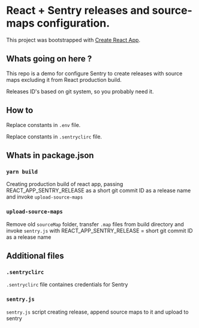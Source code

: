 # React + Sentry releases and source-maps configuration.

This project was bootstrapped with [Create React App](https://github.com/facebook/create-react-app).

## Whats going on here ?

This repo is a demo for configure Sentry to create releases with source maps excluding it from React production build.

Releases ID's based on git system, so you probably need it.

## How to

Replace constants in `.env` file.

Replace constants in `.sentryclirc` file.

## Whats in package.json

### `yarn build`

Creating production build of react app, passing REACT_APP_SENTRY_RELEASE as a short git commit ID as a release name and invoke `upload-source-maps`

### `upload-source-maps`

Remove old `sourceMap` folder, transfer `.map` files from build directory and invoke `sentry.js` with REACT_APP_SENTRY_RELEASE = short git commit ID as a release name

## Additional files

### `.sentryclirc`

`.sentryclirc` file containes credentials for Sentry

### `sentry.js`

`sentry.js` script creating release, append source maps to it and upload to sentry
